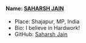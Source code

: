 #### Name: [SAHARSH JAIN](https://github.com/SAHARSH123)
- Place: Shajapur, MP, India
- Bio: I believe in Hardwork! 
- GitHub: [Saharsh Jain](https://github.com/SAHARSH123)